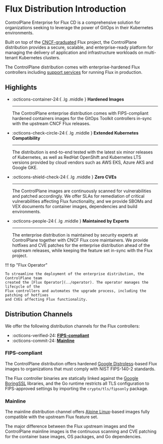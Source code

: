 # Flux Distribution Introduction

ControlPlane Enterprise for Flux CD is a comprehensive solution for organizations seeking
to leverage the power of GitOps in their Kubernetes environments.

Built on top of the [CNCF-graduated](https://www.cncf.io/projects/flux/) Flux project,
the ControlPlane distribution provides a secure, scalable, and enterprise-ready platform
for managing the delivery of application and infrastructure workloads on
multi-tenant Kubernetes clusters.

The ControlPlane distribution comes with enterprise-hardened Flux controllers including
[support services](../pricing) for running Flux in production.

## Highlights

<div class="grid cards" markdown>

-   :octicons-container-24:{ .lg .middle } __Hardened Images__

    ---
    The ControlPlane enterprise distribution comes with FIPS-compliant hardened containers images
    for the GitOps Toolkit controllers in-sync with the upstream CNCF Flux releases.

-   :octicons-check-circle-24:{ .lg .middle } __Extended Kubernetes Compatibility__

    ---
    The distribution is end-to-end tested with the latest six minor releases of Kubernetes,
    as well as RedHat OpenShift and Kubernetes LTS versions provided by cloud vendors
    such as AWS EKS, Azure AKS and Google GKE.

-   :octicons-shield-check-24:{ .lg .middle } __Zero CVEs__

    ---
    The ControlPlane images are continuously scanned for vulnerabilities and patched accordingly.
    We offer SLAs for remediation of critical vulnerabilities affecting Flux functionality, and we provide
    SBOMs and VEX documents for container images, dependencies and build environments.

-   :octicons-people-24:{ .lg .middle } __Maintained by Experts__

    ---
    The enterprise distribution is maintained by security experts at ControlPlane together with
    CNCF Flux core maintainers. We provide hotfixes and CVE patches for the enterprise distribution
    ahead of the upstream releases, while keeping the feature set in-sync with the Flux project.

</div>

!!! tip "Flux Operator"

    To streamline the deployment of the enterprise distribution, the ControlPlane team
    created the [Flux Operator](../operator). The operator manages the lifecycle of the
    Flux controllers and automates the upgrade process, including the patching of hotfixes
    and CVEs affecting Flux functionality.

## Distribution Channels

We offer the following distribution channels for the Flux controllers:

<div class="grid cards" markdown>

- :octicons-verified-24: __[FIPS-compliant](#fips-compliant)__
- :octicons-commit-24: __[Mainline](#mainline)__

</div>

### FIPS-compliant

The ControlPlane distribution offers hardened
[Google Distroless](https://github.com/GoogleContainerTools/distroless)-based Flux images
to organizations that must comply with NIST FIPS-140-2 standards.

The Flux controller binaries are statically linked against the
[Google BoringSSL](https://boringssl.googlesource.com/boringssl/) libraries,
and the Go runtime restricts all TLS configuration to FIPS-approved settings
by importing the `crypto/tls/fipsonly` package.

### Mainline

The mainline distribution channel offers
[Alpine Linux](https://www.alpinelinux.org/)-based
images fully compatible with the upstream Flux feature set.

The major difference between the Flux upstream images and the ControlPlane
mainline images is the continuous scanning and CVE patching for the
container base images, OS packages, and Go dependencies.
